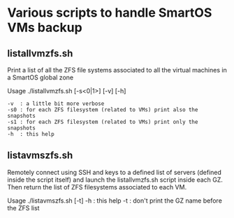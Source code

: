 # Various scripts to handle SmartOS VMs backup


## listallvmzfs.sh

Print a list of all the ZFS file systems associated to all the virtual machines in a SmartOS global zone

Usage
./listallvmzfs.sh [-s<0|1>] [-v] [-h]
 
    -v  : a little bit more verbose
    -s0 : for each ZFS filesystem (related to VMs) print also the snapshots
    -s1 : for each ZFS filesystem (related to VMs) print only the snapshots
    -h  : this help

## listavmszfs.sh

Remotely connect using SSH and keys to a defined list of servers (defined inside the script itself) and launch the listallvmzfs.sh script inside each GZ. Then return the list of ZFS filesystems associated to each VM.

Usage
./listavmszfs.sh [-t]
    -h  : this help
    -t  : don't print the GZ name before the ZFS list
